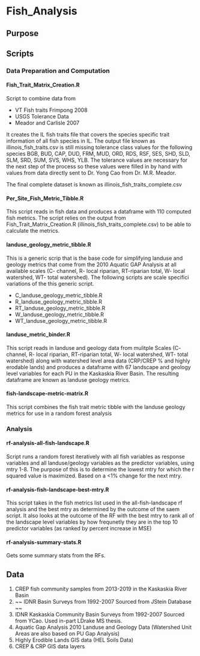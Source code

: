 # Fish_Analysis

## Purpose
## Scripts

### Data Preparation and Computation
#### Fish_Trait_Matrix_Creation.R
Script to combine data from
- VT Fish traits Frimpong 2008
- USGS Tolerance Data
- Meador and Carlisle 2007

It creates the IL fish traits file that covers the species specific trait information of all fish species in IL. The output file known as illinois_fish_traits.csv is still missing tolerance class values for  the following species BGB, BUD, CAP, DUD, FRM, MUD, ORD, RDS, RSF, SES, SHD, SLD, SLM, SRD, SUM, SVS, WHS, YLB. The tolerance values are necessary for the next step of the process so these values were filled in by hand with values from data directly sent to Dr. Yong Cao from Dr. M.R. Meador.

The final complete dataset is known as illinois_fish_traits_complete.csv

#### Per_Site_Fish_Metric_Tibble.R
This script reads in fish data and produces a dataframe with 110 computed fish metrics. The script relies on the output from Fish_Trait_Matrix_Creation.R (illinois_fish_traits_complete.csv) to be able to calculate the metrics. 

#### landuse_geology_metric_tibble.R
This is a generic scrip that is the base code for simplifying landuse and geology metrics that come from the 2010 Aquatic GAP Analysis at all available scales (C- channel, R- local riparian, RT-riparian total, W- local watershed, WT- total watershed). The following scripts are scale specifici variations of the this generic script. 
 - C_landuse_geology_metric_tibble.R
 - R_landuse_geology_metric_tibble.R
 - RT_landuse_geology_metric_tibble.R
 - W_landuse_geology_metric_tibble.R
 - WT_landuse_geology_metric_tibble.R

#### landuse_metric_binder.R
This script reads in landuse and geology data from mulitple Scales (C- channel, R- local riparian, RT-riparian total, W- local watershed, WT- total watershed) along with watershed level area data (CRP/CREP % and highly erodable lands) and produces a dataframe with 67 landscape and geology level variables for each PU in the Kaskaskia River Basin. The resulting dataframe are known as landuse geology metrics. 

#### fish-landscape-metric-matrix.R
 This script combines the fish trait metric tibble with the landuse geology metrics for use in a random forest analysis
 
### Analysis

#### rf-analysis-all-fish-landscape.R
Script runs a random forest iteratively with all fish variables as response variables and all landuse/geology variables as the predictor variables, using mtry 1-8. The purpose of this is to determine the lowest mtry for which the r squared value is maximized. Based on a <1% change for the next mtry.

#### rf-analysis-fish-landscape-best-mtry.R
This script takes in the fish metrics list used in the all-fish-landscape rf analysis and the best mtry as determined by the outcome of the saem script. It also 
looks at the outcome of the RF with the best mtry to rank all of the landscape level variables by how frequnetly they are in the top 10 predictor variables (as ranked by percent increase in MSE)

#### rf-analysis-summary-stats.R
Gets some summary stats from the RFs. 

## Data

1. CREP fish community samples from 2013-2019 in the Kaskaskia River Basin
2. ~~ IDNR Basin Surveys from 1992-2007 Sourced from JStein Database ~~
3. IDNR Kaskaskia Community Basin Surveys from 1992-2007 Sourced from YCao. Used in-part LDrake MS thesis. 
4. Aquatic Gap Analysis 2010 Landuse and Geology Data (Watershed Unit Areas are also based on PU Gap Analysis)
5. Highly Erodible Lands GIS data (HEL Soils Data)
6. CREP & CRP GIS data layers